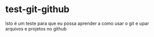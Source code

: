 # test-git-github
Isto é um teste para que eu possa aprender a como usar o git e upar arquivos e projetos no github
